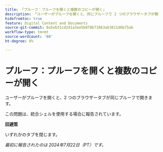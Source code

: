 ```yaml
---
title: 「プルーフ：プルーフを開くと複数のコピーが開く」
description: 「ユーザーがプルーフを開くと、同じプルーフで 2 つのブラウザータブが開きます。 」
hidefromtoc: true
feature: Digital Content and Documents
source-git-commit: 0a5eb31cd241a3ee5b878b71863ab3811d6b75ab
workflow-type: tm+mt
source-wordcount: '60'
ht-degree: 8%

---
```



# プルーフ：プルーフを開くと複数のコピーが開く

ユーザーがプルーフを開くと、2 つのブラウザータブが同じプルーフで開きます。

この問題は、統合シェルを使用する場合に報告されています。

**回避策**

いずれかのタブを閉じます。

_最初に報告されたのは 2024年7月22日（PT）です。_
